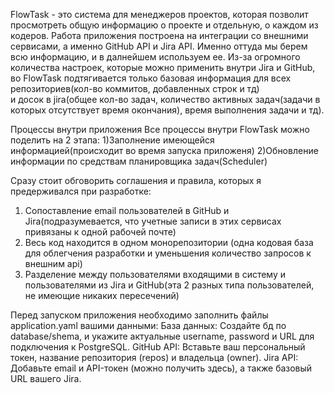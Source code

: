 FlowTask - это система для менеджеров проектов, которая позволит просмотреть общую информацию о проекте и отдельную, о каждом из кодеров.
Работа приложения построена на интеграции со внешними сервисами, а именно GitHub API и Jira API. Именно оттуда мы берем всю информацию, и в далнейшем используем ее.
Из-за огромного количества настроек, которые можно применить внутри Jira и GitHub, во FlowTask подтягивается только базовая информация для всех репозиториев(кол-во коммитов, добавленных строк и тд)  
и досок в jira(общее кол-во задач, количество активных задач(задачи в которых отсутствует время окончания), время выполнения задачи и тд).

Процессы внутри приложения
Все процессы внутри FlowTask можно поделить на 2 этапа:
1)Заполнение имеющейся информацией(происходит во время запуска приложеня)
2)Обновление информации по средствам планировщика задач(Scheduler)

Cразу стоит обговорить соглашения и правила, которых я предерживался при разработке:
1) Сопоставление email пользователей в GitHub и Jira(подразумевается, что учетные записи в этих сервисах привязаны к одной рабочей почте)
2) Весь код находится в одном монорепозитории (одна кодовая база для облегчения разработки и уменьшения количество запросов к внешним api)
3) Разделение между пользователями входящими в систему и пользователями из Jira и GitHub(эта 2 разных типа пользователей, не имеющие никаких пересечений)

Перед запуском приложения необходимо заполнить файлы application.yaml вашими данными:
База данных: Создайте бд по database/shema, и укажите актуальные username, password и URL для подключения к PostgreSQL.
GitHub API: Вставьте ваш персональный токен, название репозитория (repos) и владельца (owner).
Jira API: Добавьте email и API-токен (можно получить здесь), а также базовый URL вашего Jira.
